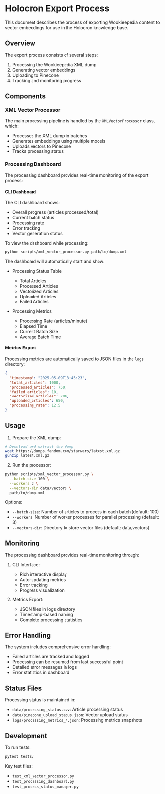 # Holocron Export Process

This document describes the process of exporting Wookieepedia content to vector embeddings for use in the Holocron knowledge base.

## Overview

The export process consists of several steps:
1. Processing the Wookieepedia XML dump
2. Generating vector embeddings
3. Uploading to Pinecone
4. Tracking and monitoring progress

## Components

### XML Vector Processor

The main processing pipeline is handled by the `XMLVectorProcessor` class, which:
- Processes the XML dump in batches
- Generates embeddings using multiple models
- Uploads vectors to Pinecone
- Tracks processing status

### Processing Dashboard

The processing dashboard provides real-time monitoring of the export process:

#### CLI Dashboard
The CLI dashboard shows:
- Overall progress (articles processed/total)
- Current batch status
- Processing rate
- Error tracking
- Vector generation status

To view the dashboard while processing:
```bash
python scripts/xml_vector_processor.py path/to/dump.xml
```

The dashboard will automatically start and show:
- Processing Status Table
  - Total Articles
  - Processed Articles
  - Vectorized Articles
  - Uploaded Articles
  - Failed Articles
  
- Processing Metrics
  - Processing Rate (articles/minute)
  - Elapsed Time
  - Current Batch Size
  - Average Batch Time

#### Metrics Export
Processing metrics are automatically saved to JSON files in the `logs` directory:
```json
{
  "timestamp": "2025-05-09T13:45:23",
  "total_articles": 1000,
  "processed_articles": 750,
  "failed_articles": 10,
  "vectorized_articles": 700,
  "uploaded_articles": 650,
  "processing_rate": 12.5
}
```

## Usage

1. Prepare the XML dump:
```bash
# Download and extract the dump
wget https://dumps.fandom.com/starwars/latest.xml.gz
gunzip latest.xml.gz
```

2. Run the processor:
```bash
python scripts/xml_vector_processor.py \
  --batch-size 100 \
  --workers 3 \
  --vectors-dir data/vectors \
  path/to/dump.xml
```

Options:
- `--batch-size`: Number of articles to process in each batch (default: 100)
- `--workers`: Number of worker processes for parallel processing (default: 3)
- `--vectors-dir`: Directory to store vector files (default: data/vectors)

## Monitoring

The processing dashboard provides real-time monitoring through:

1. CLI Interface:
   - Rich interactive display
   - Auto-updating metrics
   - Error tracking
   - Progress visualization

2. Metrics Export:
   - JSON files in logs directory
   - Timestamp-based naming
   - Complete processing statistics

## Error Handling

The system includes comprehensive error handling:
- Failed articles are tracked and logged
- Processing can be resumed from last successful point
- Detailed error messages in logs
- Error statistics in dashboard

## Status Files

Processing status is maintained in:
- `data/processing_status.csv`: Article processing status
- `data/pinecone_upload_status.json`: Vector upload status
- `logs/processing_metrics_*.json`: Processing metrics snapshots

## Development

To run tests:
```bash
pytest tests/
```

Key test files:
- `test_xml_vector_processor.py`
- `test_processing_dashboard.py`
- `test_process_status_manager.py` 
